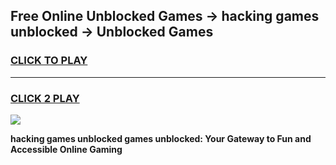 
## Free Online Unblocked Games → hacking games unblocked → Unblocked Games
<h3>
<a href="https://premium.freeplayer.one?title=hacking_games_unblocked&ref=21F">CLICK TO PLAY</a></h3>
<hr>

<h3>
<a href="https://premium.freeplayer.one?title=hacking_games_unblocked&ref=21F">CLICK 2 PLAY</a>
  
</h3>

<a href="https://premium.freeplayer.one?title=hacking_games_unblocked&ref=21F/"><img src="https://clearcache.store/games.png"></a>


**hacking games unblocked games unblocked: Your Gateway to Fun and Accessible Online Gaming**
